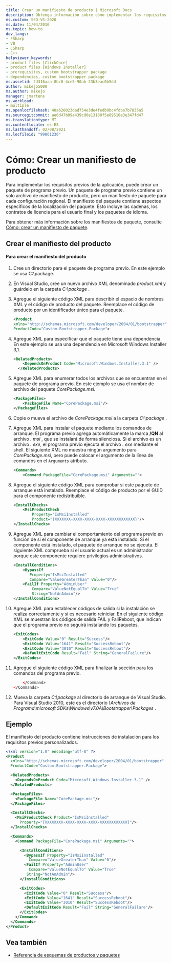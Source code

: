 ```yaml
---
title: Crear un manifiesto de producto | Microsoft Docs
description: Obtenga información sobre cómo implementar los requisitos previos para la aplicación ClickOnce con un paquete que contenga un único manifiesto de producto y un manifiesto del paquete para cada configuración regional.
ms.custom: SEO-VS-2020
ms.date: 11/04/2016
ms.topic: how-to
dev_langs:
- FSharp
- VB
- CSharp
- C++
helpviewer_keywords:
- product files [ClickOnce]
- product files [Windows Installer]
- prerequisites, custom bootstrapper package
- dependencies, custom bootstrapper package
ms.assetid: 2d316aaa-8bc0-4ce5-90ab-23b3eac0b5dd
author: mikejo5000
ms.author: mikejo
manager: jmartens
ms.workload:
- multiple
ms.openlocfilehash: 40a620023dad754e3de4fedb9bc4fdbe7b7835a5
ms.sourcegitcommit: ae6d47b09a439cd0e13180f5e89510e3e347fd47
ms.translationtype: MT
ms.contentlocale: es-ES
ms.lasthandoff: 02/08/2021
ms.locfileid: "99861236"
---
```

# <a name="how-to-create-a-product-manifest"></a>Cómo: Crear un manifiesto de producto
Para implementar los requisitos previos de la aplicación, puede crear un paquete de programa previo. Un paquete de programa previo contiene un solo archivo de manifiesto de producto, pero un manifiesto de paquete para cada configuración regional. El manifiesto del paquete contiene aspectos específicos de la localización del paquete. Esto incluye las cadenas, los contratos de licencia para el usuario final y los paquetes de idioma.

 Para obtener más información sobre los manifiestos de paquete, consulte [Cómo: crear un manifiesto de paquete](../deployment/how-to-create-a-package-manifest.md).

## <a name="create-the-product-manifest"></a>Crear el manifiesto del producto

#### <a name="to-create-the-product-manifest"></a>Para crear el manifiesto del producto

1. Cree un directorio para el paquete de programa previo. En este ejemplo se usa C:\package.

2. En Visual Studio, cree un nuevo archivo XML denominado *product.xml* y guárdelo en la carpeta *C:\package* .

3. Agregue el siguiente código XML para describir el espacio de nombres XML y el código de producto del paquete. Reemplace el código de producto por un identificador único para el paquete.

    ```xml
    <Product
    xmlns="http://schemas.microsoft.com/developer/2004/01/bootstrapper"
    ProductCode="Custom.Bootstrapper.Package">
    ```

4. Agregue XML para especificar que el paquete tiene una dependencia. En este ejemplo se usa una dependencia en Microsoft Windows Installer 3,1.

    ```xml
    <RelatedProducts>
        <DependsOnProduct Code="Microsoft.Windows.Installer.3.1" />
      </RelatedProducts>
    ```

5. Agregue XML para enumerar todos los archivos que se encuentran en el paquete de programa previo. En este ejemplo se usa el nombre de archivo del paquete *CorePackage.msi*.

    ```xml
    <PackageFiles>
        <PackageFile Name="CorePackage.msi"/>
    </PackageFiles>
    ```

6. Copie o mueva el archivo de *CorePackage.msi* a la carpeta *C:\package* .

7. Agregue XML para instalar el paquete mediante los comandos de arranque. El programa previo agrega automáticamente la marca **/QN** al archivo *. msi* , que se instalará de forma silenciosa. Si el archivo es un archivo *. exe*, el programa previo ejecuta el archivo *. exe* mediante el shell. El siguiente XML no muestra ningún argumento para *CorePackage.msi*, pero puede colocar el argumento de la línea de comandos en el `Arguments` atributo.

    ```xml
    <Commands>
        <Command PackageFile="CorePackage.msi" Arguments="">
    ```

8. Agregue el siguiente código XML para comprobar si este paquete de arranque está instalado. Reemplace el código de producto por el GUID para el componente redistribuible.

    ```xml
    <InstallChecks>
        <MsiProductCheck
            Property="IsMsiInstalled"
            Product="{XXXXXXX-XXXX-XXXX-XXXX-XXXXXXXXXXXX}"/>
    </InstallChecks>
    ```

9. Agregue XML para cambiar el comportamiento del programa previo en función de si el componente de arranque ya está instalado. Si el componente está instalado, el paquete de arranque no se ejecuta. El siguiente XML comprueba si el usuario actual es un administrador porque este componente requiere privilegios administrativos.

    ```xml
    <InstallConditions>
        <BypassIf
           Property="IsMsiInstalled"
           Compare="ValueGreaterThan" Value="0"/>
        <FailIf Property="AdminUser"
            Compare="ValueNotEqualTo" Value="True"
            String="NotAnAdmin"/>
    </InstallConditions>
    ```

10. Agregue XML para establecer códigos de salida si la instalación se realiza correctamente y si es necesario reiniciar. En el siguiente código XML se muestran los códigos de salida FAIL y FailReboot, que indican que el programa previo no seguirá instalando los paquetes.

    ```xml
    <ExitCodes>
        <ExitCode Value="0" Result="Success"/>
        <ExitCode Value="1641" Result="SuccessReboot"/>
        <ExitCode Value="3010" Result="SuccessReboot"/>
        <DefaultExitCode Result="Fail" String="GeneralFailure"/>
    </ExitCodes>
    ```

11. Agregue el siguiente código XML para finalizar la sección para los comandos del programa previo.

    ```xml
        </Command>
    </Commands>
    ```

12. Mueva la carpeta *C:\package* al directorio de arranque de Visual Studio. Para Visual Studio 2010, este es el directorio *\Archivos de Programa\microsoft SDKs\Windows\v7.0A\Bootstrapper\Packages* .

## <a name="example"></a>Ejemplo
 El manifiesto del producto contiene instrucciones de instalación para los requisitos previos personalizados.

```xml
<?xml version="1.0" encoding="utf-8" ?>
<Product
  xmlns="http://schemas.microsoft.com/developer/2004/01/bootstrapper"
  ProductCode="Custom.Bootstrapper.Package">

  <RelatedProducts>
    <DependsOnProduct Code="Microsoft.Windows.Installer.3.1" />
  </RelatedProducts>

  <PackageFiles>
    <PackageFile Name="CorePackage.msi"/>
  </PackageFiles>

  <InstallChecks>
    <MsiProductCheck Product="IsMsiInstalled"
      Property="{XXXXXXXX-XXXX-XXXX-XXXX-XXXXXXXXXXXX}"/>
  </InstallChecks>

  <Commands>
    <Command PackageFile="CorePackage.msi" Arguments="">

      <InstallConditions>
        <BypassIf Property="IsMsiInstalled"
          Compare="ValueGreaterThan" Value="0"/>
        <FailIf Property="AdminUser"
          Compare="ValueNotEqualTo" Value="True"
         String="NotAnAdmin"/>
      </InstallConditions>

      <ExitCodes>
        <ExitCode Value="0" Result="Success"/>
        <ExitCode Value="1641" Result="SuccessReboot"/>
        <ExitCode Value="3010" Result="SuccessReboot"/>
        <DefaultExitCode Result="Fail" String="GeneralFailure"/>
      </ExitCodes>
    </Command>
  </Commands>
</Product>
```

## <a name="see-also"></a>Vea también
- [Referencia de esquemas de productos y paquetes](../deployment/product-and-package-schema-reference.md)